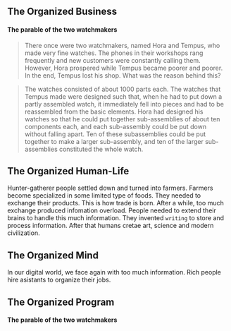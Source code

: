 

## The Organized Business
#### The parable of the two watchmakers


> There once were two watchmakers, named Hora and Tempus, who made very fine watches. The phones in their workshops rang frequently and new customers were constantly calling them. However, Hora prospered while Tempus became poorer and poorer. In the end, Tempus lost his shop. What was the reason behind this?

>  The watches consisted of about 1000 parts each. The watches that Tempus made were designed such that, when he had to put down a partly assembled watch, it immediately fell into pieces and had to be reassembled from the basic elements. Hora had designed his watches so that he could put together sub-assemblies of about ten components each, and each sub-assembly could be put down without falling apart. Ten of these subassemblies could be put together to make a larger sub-assembly, and ten of the larger sub-assemblies constituted the whole watch.

## The Organized Human-Life

Hunter-gatherer people settled down and turned into farmers. Farmers become specialized in some limited type of foods. They needed to exchange their products. This is how trade is born. After a while, too much exchange produced infomation overload. People needed to extend their brains to handle this much information. They invented `writing` to store and process information. After that humans cretae art, science and modern civilization.   

## The Organized Mind
In our digital world, we face again with too much information. Rich people hire asistants to organize their jobs.  


## The Organized Program
#### The parable of the two watchmakers
